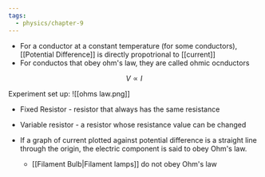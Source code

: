 ```yaml
---
tags:
  - physics/chapter-9
---
```


- For a conductor at a constant temperature (for some conductors), [[Potential Difference]] is directly propotrional to [[current]]
- For conductos that obey ohm's law, they are called ohmic ocnductors

$$V \propto I$$

Experiment set up:
![[ohms law.png]]
- Fixed Resistor - resistor that always has the same resistance
- Variable resistor - a resistor whose resistance value can be changed

- If a graph of current plotted against potential difference is a straight line through the origin, the electric component is said to obey Ohm's law.
	- [[Filament Bulb|Filament lamps]] do not obey Ohm's law